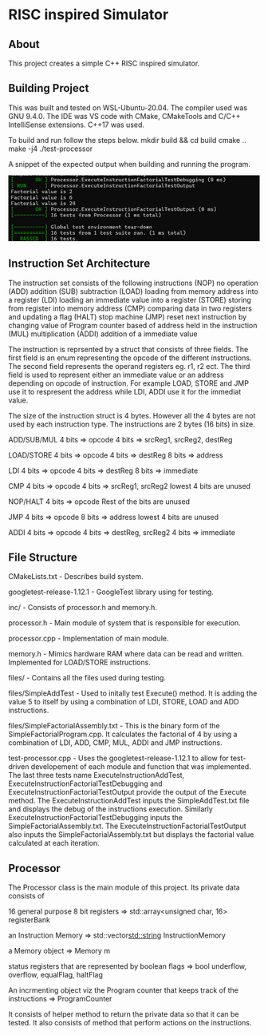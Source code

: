 # RISC inspired Simulator
About
---------
This project creates a simple C++ RISC inspired simulator.

Building Project
----------------
This was built and tested on WSL-Ubuntu-20.04. The compiler used was GNU 9.4.0. The IDE was VS code with CMake, CMakeTools and C/C++ IntelliSense extensions. C++17 was used.

To build and run follow the steps below.
mkdir build && cd build
cmake ..
make -j4
./test-processor

A snippet of the expected output when building and running the program.

![alt text](image.png)

Instruction Set Architecture
-----------------------------
The instruction set consists of the following instructions
(NOP) no operation
(ADD) addition
(SUB) subtraction
(LOAD) loading from memory address into a register
(LDI) loading an immediate value into a register
(STORE) storing from register into memory address
(CMP) comparing data in two registers and updating a flag
(HALT) stop machine
(JMP) reset next instruction by changing value of Program counter based of address held in the instruction
(MUL) multiplication
(ADDI) addition of a immediate value

The instruction is reprsented by a struct that consists of three fields.
The first field is an enum representing the opcode of the different instructions. The second field represents the operand registers eg. r1, r2 ect. The third field is used to represent either an immediate value or an address depending on opcode of instruction. For example LOAD, STORE and JMP use it to respresent the address while LDI, ADDI use it for the immediat value.

The size of the instruction struct is 4 bytes.
However all the 4 bytes are not used by each instruction type. The instructions are 2 bytes (16 bits) in size.

ADD/SUB/MUL
4 bits => opcode
4 bits => srcReg1, srcReg2, destReg

LOAD/STORE
4 bits => opcode
4 bits => destReg
8 bits => address

LDI
4 bits => opcode
4 bits => destReg
8 bits => immediate

CMP
4 bits => opcode
4 bits => srcReg1, srcReg2
lowest 4 bits are unused

NOP/HALT
4 bits => opcode
Rest of the bits are unused

JMP
4 bits => opcode
8 bits => address
lowest 4 bits are unused

ADDI
4 bits => opcode
4 bits => destReg, srcReg2
4 bits => immediate

File Structure
-----------------------------
CMakeLists.txt - Describes build system.

googletest-release-1.12.1 - GoogleTest library using for testing.

inc/ - Consists of processor.h and memory.h.

processor.h - Main module of system that is responsible for execution.

processor.cpp - Implementation of main module.

memory.h - Mimics hardware RAM where data can be read and written. Implemented for LOAD/STORE instructions.

files/ - Contains all the files used during testing.

files/SimpleAddTest - Used to initally test Execute() method. It is adding the value 5 to itself by using a combination of LDI, STORE, LOAD and ADD instructions.

files/SimpleFactorialAssembly.txt - This is the binary form of the SimpleFactorialProgram.cpp. It calculates the factorial of 4 by using a combination of LDI, ADD, CMP, MUL, ADDI and JMP instructions.

test-processor.cpp - Uses the googletest-release-1.12.1 to allow for test-driven
developement of each module and function that was implemented. The last three tests name ExecuteInstructionAddTest, ExecuteInstructionFactorialTestDebugging and ExecuteInstructionFactorialTestOutput provide the output of the Execute method. The ExecuteInstructionAddTest inputs the SimpleAddTest.txt file and displays the debug of the instructions execution. Similarly ExecuteInstructionFactorialTestDebugging inputs the SimpleFactorialAssembly.txt. The ExecuteInstructionFactorialTestOutput also inputs the SimpleFactorialAssembly.txt but displays the factorial value calculated at each iteration.

Processor
-------------
The Processor class is the main module of this project. Its private data consists of

16 general purpose 8 bit registers => std::array<unsigned char, 16> registerBank

an Instruction Memory =>
std::vector<std::string> InstructionMemory

a Memory object =>
Memory m

status registers that are represented by boolean flags => bool underflow, overflow, equalFlag, haltFlag

An incrmenting object viz the Program counter that keeps track of the instructions => ProgramCounter

It consists of helper method to return the private data so that it can be tested. It also consists of method that perform actions on the instructions.
